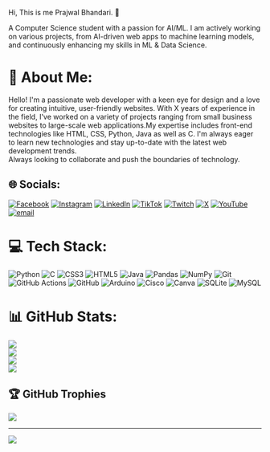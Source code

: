 Hi, This is me Prajwal Bhandari. 👋

A Computer Science student with a passion for AI/ML.
I am actively working on various projects, from AI-driven web apps to machine learning models, and continuously enhancing my skills in ML & Data Science.
# 💫 About Me:
Hello! I'm a passionate web developer with a keen eye for design and a love for creating intuitive, user-friendly websites. With X years of experience in the field, I've worked on a variety of projects ranging from small business websites to large-scale web applications.My expertise includes front-end technologies like HTML, CSS, Python, Java as well as C. I'm always eager to learn new technologies and stay up-to-date with the latest web development trends.<br> Always looking to collaborate and push the boundaries of technology.


## 🌐 Socials:
[![Facebook](https://img.shields.io/badge/Facebook-%231877F2.svg?logo=Facebook&logoColor=white)](https://facebook.com/keenalise) [![Instagram](https://img.shields.io/badge/Instagram-%23E4405F.svg?logo=Instagram&logoColor=white)](https://instagram.com/keenalise199) [![LinkedIn](https://img.shields.io/badge/LinkedIn-%230077B5.svg?logo=linkedin&logoColor=white)](https://linkedin.com/in/prajwal-bhandari-389031324) [![TikTok](https://img.shields.io/badge/TikTok-%23000000.svg?logo=TikTok&logoColor=white)](https://tiktok.com/@keen.alise) [![Twitch](https://img.shields.io/badge/Twitch-%239146FF.svg?logo=Twitch&logoColor=white)](https://twitch.tv/keenalise) [![X](https://img.shields.io/badge/X-black.svg?logo=X&logoColor=white)](https://x.com/keen_alise) [![YouTube](https://img.shields.io/badge/YouTube-%23FF0000.svg?logo=YouTube&logoColor=white)](https://www.youtube.com/@keenalise123) [![email](https://img.shields.io/badge/Email-D14836?logo=gmail&logoColor=white)](mailto:keenalise199@gmail.com) 

# 💻 Tech Stack:
![Python](https://img.shields.io/badge/python-3670A0?style=for-the-badge&logo=python&logoColor=ffdd54)
![C](https://img.shields.io/badge/c-%2300599C.svg?style=for-the-badge&logo=c&logoColor=white) ![CSS3](https://img.shields.io/badge/css3-%231572B6.svg?style=for-the-badge&logo=css3&logoColor=white) ![HTML5](https://img.shields.io/badge/html5-%23E34F26.svg?style=for-the-badge&logo=html5&logoColor=white) ![Java](https://img.shields.io/badge/java-%23ED8B00.svg?style=for-the-badge&logo=openjdk&logoColor=white) ![Pandas](https://img.shields.io/badge/pandas-%23150458.svg?style=for-the-badge&logo=pandas&logoColor=white) ![NumPy](https://img.shields.io/badge/numpy-%23013243.svg?style=for-the-badge&logo=numpy&logoColor=white) ![Git](https://img.shields.io/badge/git-%23F05033.svg?style=for-the-badge&logo=git&logoColor=white) ![GitHub Actions](https://img.shields.io/badge/github%20actions-%232671E5.svg?style=for-the-badge&logo=githubactions&logoColor=white) ![GitHub](https://img.shields.io/badge/github-%23121011.svg?style=for-the-badge&logo=github&logoColor=white) ![Arduino](https://img.shields.io/badge/-Arduino-00979D?style=for-the-badge&logo=Arduino&logoColor=white) ![Cisco](https://img.shields.io/badge/cisco-%23049fd9.svg?style=for-the-badge&logo=cisco&logoColor=black) ![Canva](https://img.shields.io/badge/Canva-%2300C4CC.svg?style=for-the-badge&logo=Canva&logoColor=white) ![SQLite](https://img.shields.io/badge/sqlite-%2307405e.svg?style=for-the-badge&logo=sqlite&logoColor=white) ![MySQL](https://img.shields.io/badge/mysql-4479A1.svg?style=for-the-badge&logo=mysql&logoColor=white) 
# 📊 GitHub Stats:
![](https://github-readme-stats.vercel.app/api?username=keenalise&theme=dark&hide_border=false&include_all_commits=false&count_private=false)<br/>
![](https://github-readme-stats.vercel.app/api?username=keenalise&theme=dark&hide_border=false&include_all_commits=false&count_private=false)<br/>
![](https://github-readme-streak-stats.herokuapp.com/?user=keenalise&theme=dark&hide_border=false)<br/>
![](https://github-readme-stats.vercel.app/api/top-langs/?username=keenalise&theme=dark&hide_border=false&include_all_commits=false&count_private=false&layout=compact)

## 🏆 GitHub Trophies
![](https://github-profile-trophy.vercel.app/?username=keenalise&theme=radical&no-frame=false&no-bg=true&margin-w=4)

---
[![](https://visitcount.itsvg.in/api?id=keenalise&icon=0&color=0)](https://visitcount.itsvg.in)

<!--  -->
